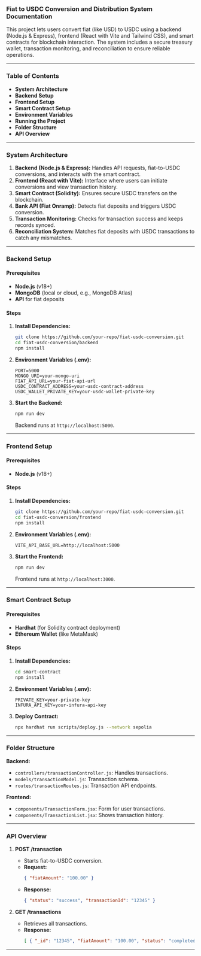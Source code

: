 ### Fiat to USDC Conversion and Distribution System Documentation

This project lets users convert fiat (like USD) to USDC using a backend (Node.js & Express), frontend (React with Vite and Tailwind CSS), and smart contracts for blockchain interaction. The system includes a secure treasury wallet, transaction monitoring, and reconciliation to ensure reliable operations.

---

### Table of Contents
- **System Architecture**
- **Backend Setup**
- **Frontend Setup**
- **Smart Contract Setup**
- **Environment Variables**
- **Running the Project**
- **Folder Structure**
- **API Overview**

---

### System Architecture

1. **Backend (Node.js & Express):** Handles API requests, fiat-to-USDC conversions, and interacts with the smart contract.
2. **Frontend (React with Vite):** Interface where users can initiate conversions and view transaction history.
3. **Smart Contract (Solidity):** Ensures secure USDC transfers on the blockchain.
4. **Bank API (Fiat Onramp):** Detects fiat deposits and triggers USDC conversion.
5. **Transaction Monitoring:** Checks for transaction success and keeps records synced.
6. **Reconciliation System:** Matches fiat deposits with USDC transactions to catch any mismatches.

---

### Backend Setup

#### Prerequisites
- **Node.js** (v18+)
- **MongoDB** (local or cloud, e.g., MongoDB Atlas)
- **API** for fiat deposits

#### Steps
1. **Install Dependencies:**
   ```bash
   git clone https://github.com/your-repo/fiat-usdc-conversion.git
   cd fiat-usdc-conversion/backend
   npm install
   ```

2. **Environment Variables (.env):**
   ```
   PORT=5000
   MONGO_URI=your-mongo-uri
   FIAT_API_URL=your-fiat-api-url
   USDC_CONTRACT_ADDRESS=your-usdc-contract-address
   USDC_WALLET_PRIVATE_KEY=your-usdc-wallet-private-key
   ```

3. **Start the Backend:**
   ```bash
   npm run dev
   ```
   Backend runs at `http://localhost:5000`.

---

### Frontend Setup

#### Prerequisites
- **Node.js** (v18+)

#### Steps
1. **Install Dependencies:**
   ```bash
   git clone https://github.com/your-repo/fiat-usdc-conversion.git
   cd fiat-usdc-conversion/frontend
   npm install
   ```

2. **Environment Variables (.env):**
   ```
   VITE_API_BASE_URL=http://localhost:5000
   ```

3. **Start the Frontend:**
   ```bash
   npm run dev
   ```
   Frontend runs at `http://localhost:3000`.

---

### Smart Contract Setup

#### Prerequisites
- **Hardhat** (for Solidity contract deployment)
- **Ethereum Wallet** (like MetaMask)

#### Steps
1. **Install Dependencies:**
   ```bash
   cd smart-contract
   npm install
   ```

2. **Environment Variables (.env):**
   ```
   PRIVATE_KEY=your-private-key
   INFURA_API_KEY=your-infura-api-key
   ```

3. **Deploy Contract:**
   ```bash
   npx hardhat run scripts/deploy.js --network sepolia
   ```

---

### Folder Structure

**Backend:**
- `controllers/transactionController.js`: Handles transactions.
- `models/transactionModel.js`: Transaction schema.
- `routes/transactionRoutes.js`: Transaction API endpoints.

**Frontend:**
- `components/TransactionForm.jsx`: Form for user transactions.
- `components/TransactionList.jsx`: Shows transaction history.

---

### API Overview

1. **POST /transaction**
   - Starts fiat-to-USDC conversion.
   - **Request:**
     ```json
     { "fiatAmount": "100.00" }
     ```
   - **Response:**
     ```json
     { "status": "success", "transactionId": "12345" }
     ```

2. **GET /transactions**
   - Retrieves all transactions.
   - **Response:**
     ```json
     [ { "_id": "12345", "fiatAmount": "100.00", "status": "completed" } ]
     ```

--- 

